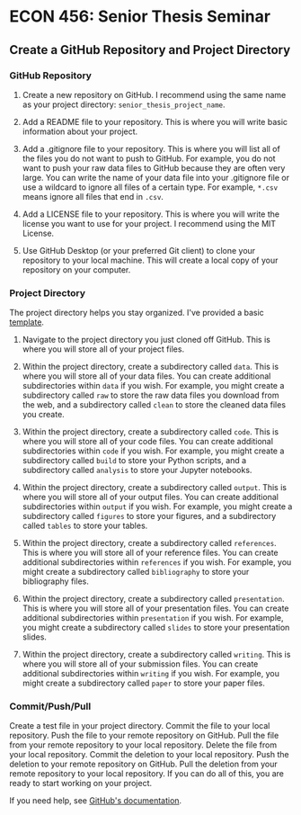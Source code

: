 # ECON 456: Senior Thesis Seminar

## Create a GitHub Repository and Project Directory

### GitHub Repository

1. Create a new repository on GitHub.  I recommend using the same name as your project directory: `senior_thesis_project_name`.

2. Add a README file to your repository.  This is where you will write basic information about your project.

3. Add a .gitignore file to your repository.  This is where you will list all of the files you do not want to push to GitHub.  For example, you do not want to push your raw data files to GitHub because they are often very large.  You can write the name of your data file into your .gitignore file or use a wildcard to ignore all files of a certain type.  For example, `*.csv` means ignore all files that end in `.csv`.

4. Add a LICENSE file to your repository.  This is where you will write the license you want to use for your project.  I recommend using the MIT License.

5. Use GitHub Desktop (or your preferred Git client) to clone your repository to your local machine.  This will create a local copy of your repository on your computer.

### Project Directory

The project directory helps you stay organized. I've provided a basic [template](https://github.com/Bates-ECON456-Thesis-Seminar/thesis-sample).

1. Navigate to the project directory you just cloned off GitHub. This is where you will store all of your project files.

2. Within the project directory, create a subdirectory called `data`.  This is where you will store all of your data files.  You can create additional subdirectories within `data` if you wish.  For example, you might create a subdirectory called `raw` to store the raw data files you download from the web, and a subdirectory called `clean` to store the cleaned data files you create.

3. Within the project directory, create a subdirectory called `code`.  This is where you will store all of your code files.  You can create additional subdirectories within `code` if you wish.  For example, you might create a subdirectory called `build` to store your Python scripts, and a subdirectory called `analysis` to store your Jupyter notebooks.

4. Within the project directory, create a subdirectory called `output`.  This is where you will store all of your output files.  You can create additional subdirectories within `output` if you wish.  For example, you might create a subdirectory called `figures` to store your figures, and a subdirectory called `tables` to store your tables.

5. Within the project directory, create a subdirectory called `references`.  This is where you will store all of your reference files.  You can create additional subdirectories within `references` if you wish.  For example, you might create a subdirectory called `bibliography` to store your bibliography files.

6. Within the project directory, create a subdirectory called `presentation`.  This is where you will store all of your presentation files.  You can create additional subdirectories within `presentation` if you wish.  For example, you might create a subdirectory called `slides` to store your presentation slides.

7. Within the project directory, create a subdirectory called `writing`.  This is where you will store all of your submission files.  You can create additional subdirectories within `writing` if you wish.  For example, you might create a subdirectory called `paper` to store your paper files.

### Commit/Push/Pull

Create a test file in your project directory.  Commit the file to your local repository.  Push the file to your remote repository on GitHub.  Pull the file from your remote repository to your local repository.  Delete the file from your local repository.  Commit the deletion to your local repository.  Push the deletion to your remote repository on GitHub.  Pull the deletion from your remote repository to your local repository.  If you can do all of this, you are ready to start working on your project.

If you need help, see [GitHub's documentation](https://docs.github.com/en/desktop/adding-and-cloning-repositories/cloning-a-repository-from-github-to-github-desktop).